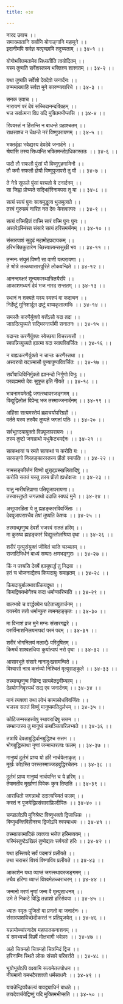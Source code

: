 ```yaml
---
title: ०३४

---
```

नारद उवाच ।।  
समाख्यातानि सर्वाणि योगाङ्गानि महामुने ।।  
इदानीमपि सर्वज्ञ यत्पृच्छामि तदुच्यताम् ।। ३४-१ ।।  
  
योगोभक्तिमतामेव सिध्यतीति त्वयोदितम् ।।  
यस्य तुष्यति सर्वेशस्तस्य भक्तिश्च शाश्वतम् ।। ३४-२ ।।  
  
यथा तुष्यति सर्वेशो देवदेवो जनार्दनः ।।  
तन्ममाख्याहि सर्वज्ञ मुने कारुण्यवारिधे ।। ३४-३ ।।  
  
सनक उवाच ।।  
नारायणं परं देवं सच्चिदानन्दविग्रहम् ।।  
भज सर्वात्मना विप्र यदि मुक्तिमभीप्ससि ।। ३४-४ ।।  
  
रिपवस्तं न हिंसन्ति न बाधन्ते ग्रहाश्चतम् ।।  
राक्षसाश्च न चेक्षन्ते नरं विष्णुपरायणम् ।। ३४-५ ।।  
  
भक्तर्दृढा भवेद्यस्य देवदेवे जनार्दने ।।  
श्रेयांसि तस्य सिध्यन्ति भक्तिमन्तोऽधिकास्ततः ।। ३४-६ ।।  
  
पादौ तौ सफलौ पुंसां यौ विष्णुगृहगामिनौ ।।  
तौ करौ सफलौ ज्ञेयौ विष्णुपूजापरौ तु यौ ।। ३४-७ ।।  
  
ते नेत्रे सुफले पुंसां पश्यतो ये दनार्दनम् ।।  
सा जिह्वा प्रोच्यते सद्भिर्हरिनामपरा तु या ।। ३४-८ ।।  
  
सत्यं सत्यं पुनः सत्यमुद्धृत्य भुजमुत्यते ।।  
तत्त्वं गुरुसमं नारित नत देवः केशवात्परः ।। ३४-९ ।।  
  
सत्यं वच्मिहितं वाच्मि सारं वच्मि पुनः पुनः ।।  
असारेऽस्मिंस्त संसारे सत्यं हरिसमर्चनम् ।। ३४-१० ।।  
  
संसारपाशं सुदृढं महामोहप्रदायकम् ।।  
हरिभक्तिकुटारेण च्छित्त्वात्यन्तसुखी भव ।। ३४-११ ।।  
  
तन्मनः संयुतं विष्णौ सा वाणी यत्परायणा ।।  
ते श्रोत्रे तत्कथासारपूरिते लोकवन्दिते ।। ३४-१२ ।।  
  
आनन्दमक्षरं शून्यमवस्थात्रितयैरपि ।।  
आकाशमध्यगं देवं भज नारद सन्ततम् ।। ३४-१३ ।।  
  
स्थानं न शक्यते यस्य स्वरुपं वा कदाचन ।।  
निर्देष्टुं मुनिशार्दूल द्रष्टुं वाप्यकृतात्मभिः ।। ३४-१४ ।।  
  
समस्तैः करणैर्युक्तो वर्त्तेऽसौ यदा तदा ।।  
जाग्रदित्युच्यते सद्भिरन्तर्यामी सनातनः ।। ३४-१५ ।।  
  
यदान्तः करणैंर्युक्तः स्वेच्छया विचरत्यसौ ।।  
स्वपन्निच्युच्यते ह्यात्मा यदा स्वापविवर्जितः ।। ३४-१६ ।।  
  
न बाह्यकरणैर्युक्तो न चान्तः करणैस्तथा ।।  
अस्वरुपो यदात्मासौ पुण्यापुण्यविवर्जितः ।। ३४-१७ ।।  
  
सर्वोपाधिविनिर्मुक्तो ह्यानन्दो निर्गुणो विभुः ।।  
परब्रह्ममयो देवः सुषुप्त इति गीयते ।। ३४-१८ ।।  
  
भावनामयमेतद्वै जगत्स्थावरजङ्गमम् ।।  
विद्युद्विलोलं विप्रेन्द्र भज तस्माज्जनार्दनम् ।। ३४-१९ ।।  
  
अहिंसा सत्यमस्तेयं ब्रह्मचर्यापरिग्रहौ ।।  
वर्तते यस्य तस्यैव तुष्यते जगतां पतिः ।। ३४-२० ।।  
  
सर्वभूतदयायुक्तो विप्रपूजापरायणः ।।  
तस्य तुष्टो जगन्नाथो मधुकैटभमर्द्दनः ।। ३४-२१ ।।  
  
सत्कथायां च रमते सत्कथां च करोति यः ।।  
सत्सङ्गो निरहङ्कारस्तस्य प्रीतो रमापतिः ।। ३४-२२ ।।  
  
नामसङ्कीर्त्तनं विष्णो क्षुत्तृट्प्रस्खलितादिषु ।।  
करोति सततं यस्तु तस्य प्रीतो ह्यधोक्षजः ।। ३४-२३ ।।  
  
यातु नारीपतिप्राणा पतिपूजापरायणा।।  
तस्यास्तुष्टो जगन्नाथो ददाति स्वपदं मुने ।। ३४-२४ ।।  
  
असूयारहिता ये तु ह्यहङ्कारविवर्जिताः ।।  
देवपूजापराश्चैव तेषां तुष्यति केशवः ।। ३४-२५ ।।  
  
तस्माच्छृणुष्व देवर्शे भजस्वं सततं हरिम् ।।  
मा कुरुष्व ह्यहङ्कारं विद्युल्लोलश्रिया वृथा ।। ३४-२६ ।।  
  
शरीरं मृत्युसंयुक्तं जीवितं चाति चञ्चलम् ।।  
राजादिभिर्धनं बाध्यं सम्पदः क्षणभङ्गुराः ।। ३४-२७ ।।  
  
किं न पश्यसि देवर्षे ह्यायुषार्द्धं तु निद्रया ।।  
हतं च भोजनाद्यैश्च कियदायुः समाहृतम् ।। ३४-२८ ।।  
  
कियदायुर्बालभावात्कियद्वृथा ।।  
कियद्विषयभोगैश्च कदा धर्मान्करिष्यति ।। ३४-२९ ।।  
  
बालभावे च वार्द्धक्येन घटेताच्युतार्चनम् ।।  
वयस्येव ततो धर्मान्कुरु त्वमनहङ्कृतः ।। ३४-३० ।।  
  
मा विनाशं व्रज मुने मग्नः संसारगह्वरे ।।  
वरुर्विनाशनिलयमापदां परमं पदम् ।। ३४-३१ ।।  
  
शरीरं भोगनिलयं मलाद्यैः परिदूषितम् ।।  
किमर्थं शाश्वतधिया कुर्यात्पापं नरो वृथा ।। ३४-३२ ।।  
  
आसारभूते संसारे नानादुःखसमन्विते ।।  
विश्वासो नात्र कर्त्तव्यो निश्चितं मृत्युसङ्कुले ।। ३४-३३ ।।  
  
तस्माच्छृणुष्व विप्रेन्द्र सत्यमेतद्व्रवीम्यहम् ।।  
देहयोगनिवृत्त्यर्थं सद्य एव जनार्दनम् ।। ३४-३४ ।।  
  
मानं त्यक्त्वा तथा लोभं कामक्रोधविवर्जितः ।।  
भजस्व सततं विष्णुं मानुष्यमतिदुर्लभम् ।। ३४-३५ ।।  
  
कोटिजन्मसहस्त्रेषु स्थावरादिषु सत्तम ।।  
सम्भ्रान्तस्य तु मानुष्यं कथञ्चित्परिलभ्यते ।। ३४-३६ ।।  
  
तत्रापि देवताबुद्धिर्दानबुद्धिश्च सत्तम ।।  
भोगबुद्धिस्तथा नॄणां जन्मान्तरतपः फलम् ।। ३४-३७ ।।  
  
मानुष्यं दुर्लभं प्राप्य यो हरिं नार्चयेत्सकृत् ।।  
मूर्खः कोऽस्ति परस्तस्माज्जडबुद्धिरचेतनः ।। ३४-३८ ।।  
  
दुर्लभं प्राप्य मानुष्यं नार्चयन्ति च ये हरिम् ।।  
तेषामतीव मूर्खाणां विवेकः कुत्र तिष्ठति ।। ३४-३९ ।।  
  
आराधितो जगन्नाथो ददात्यभिमतं फलम् ।।  
कस्तं न पूजयेद्विप्रसंसाराप्रिप्रदीपितः ।। ३४-४० ।।  
  
चण्डालोऽपि मुनिश्रेष्ट विष्णुभक्तो द्विजाधिकः ।।  
विष्णुभक्तिविहीनश्च द्विजोऽपि श्वपचाधमः ।। ३४-४१ ।।  
  
तस्मात्कामादिकं त्यक्त्वा भजेत हरिमव्ययम् ।।  
यस्मिंस्तुष्टेऽखिलं तुष्येद्यतः सर्वगतो हरिः ।। ३४-४२ ।।  
  
यथा हस्तिपदे सर्वं पदमात्रं प्रलीयते ।।  
तथा चराचरं विश्वं विष्णाविव प्रलीयते ।। ३४-४३ ।।  
  
आकाशेन यथा व्याप्तं जगत्स्थावरजङ्गमम् ।।  
तथैव हरिणा व्याप्तं विश्वमेतच्चराचरम् ।। ३४-४४ ।।  
  
जन्मनो मरणं नॄणां जन्म वै मृत्युसाधनम् ।।  
उभे ते निकटे विद्धि तन्नाशो हरिसेवया ।। ३४-४५ ।।  
  
ध्यातः स्मृतः पूजितो वा प्रणतो वा जनार्दनः ।।  
संसारपाशविच्छेदीकस्तं न प्रतिपूजयेत् ।। ३४-४६ ।।  
  
यन्नामोच्चांरणादेव महापातकनाशनम् ।।  
यं समभ्यर्च्य विप्रर्षे मोक्षभागी भवेन्नरः ।। ३४-४७ ।।  
  
अहो चित्रमहो चित्रमहो चित्रमिदं द्विज ।।  
हरिनाम्नि स्थिते लोकः संसारे परिवर्त्तते ।। ३४-४८ ।।  
  
भूयोभूयोऽपि वक्ष्यामि सत्यमेतत्तपोधन ।।  
नीयमानो यमभटैरशक्तो धर्मसाधनैः ।। ३४-४९ ।।  
  
यावन्नेन्द्रियवैकल्यं यावद्व्याधिर्न बाधते ।।  
तावदेवार्चयेद्विष्णुं यदि मुक्तिमभीप्सति ।। ३४-५० ।।